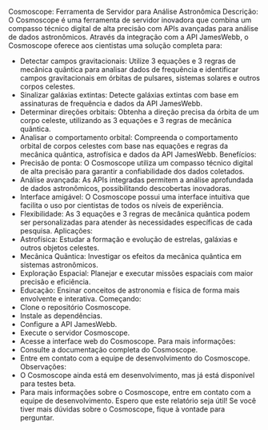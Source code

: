 Cosmoscope: Ferramenta de Servidor para Análise Astronômica
Descrição:
O Cosmoscope é uma ferramenta de servidor inovadora que combina um compasso técnico digital de alta precisão com APIs avançadas para análise de dados astronômicos. Através da integração com a API JamesWebb, o Cosmoscope oferece aos cientistas uma solução completa para:
 * Detectar campos gravitacionais: Utilize 3 equações e 3 regras de mecânica quântica para analisar dados de frequência e identificar campos gravitacionais em órbitas de pulsares, sistemas solares e outros corpos celestes.
 * Sinalizar galáxias extintas: Detecte galáxias extintas com base em assinaturas de frequência e dados da API JamesWebb.
 * Determinar direções orbitais: Obtenha a direção precisa da órbita de um corpo celeste, utilizando as 3 equações e 3 regras de mecânica quântica.
 * Analisar o comportamento orbital: Compreenda o comportamento orbital de corpos celestes com base nas equações e regras da mecânica quântica, astrofísica e dados da API JamesWebb.
Benefícios:
 * Precisão de ponta: O Cosmoscope utiliza um compasso técnico digital de alta precisão para garantir a confiabilidade dos dados coletados.
 * Análise avançada: As APIs integradas permitem a análise aprofundada de dados astronômicos, possibilitando descobertas inovadoras.
 * Interface amigável: O Cosmoscope possui uma interface intuitiva que facilita o uso por cientistas de todos os níveis de experiência.
 * Flexibilidade: As 3 equações e 3 regras de mecânica quântica podem ser personalizadas para atender às necessidades específicas de cada pesquisa.
Aplicações:
 * Astrofísica: Estudar a formação e evolução de estrelas, galáxias e outros objetos celestes.
 * Mecânica Quântica: Investigar os efeitos da mecânica quântica em sistemas astronômicos.
 * Exploração Espacial: Planejar e executar missões espaciais com maior precisão e eficiência.
 * Educação: Ensinar conceitos de astronomia e física de forma mais envolvente e interativa.
Começando:
 * Clone o repositório Cosmoscope.
 * Instale as dependências.
 * Configure a API JamesWebb.
 * Execute o servidor Cosmoscope.
 * Acesse a interface web do Cosmoscope.
Para mais informações:
 * Consulte a documentação completa do Cosmoscope.
 * Entre em contato com a equipe de desenvolvimento do Cosmoscope.
Observações:
 * O Cosmoscope ainda está em desenvolvimento, mas já está disponível para testes beta.
 * Para mais informações sobre o Cosmoscope, entre em contato com a equipe de desenvolvimento.
Espero que este relatório seja útil!
Se você tiver mais dúvidas sobre o Cosmoscope, fique à vontade para perguntar.
